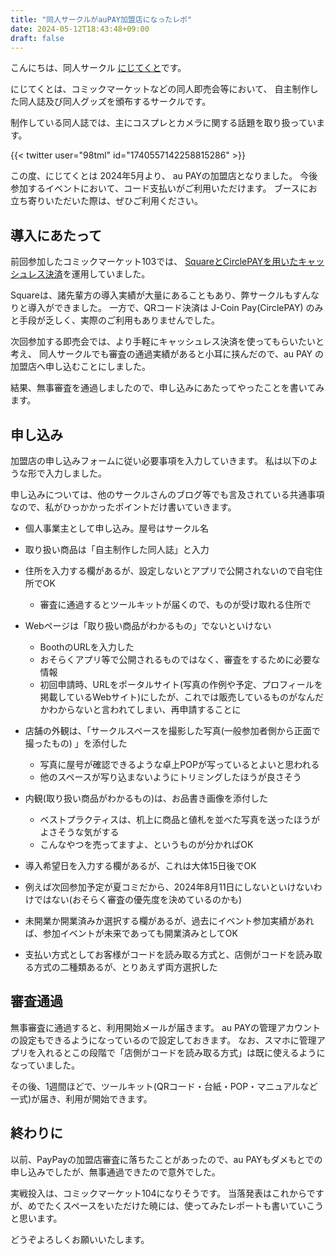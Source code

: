 ```yaml
---
title: "同人サークルがauPAY加盟店になったレポ"
date: 2024-05-12T18:43:48+09:00
draft: false
---
```


こんにちは、同人サークル [にじてくと](https://cp.t98.info/)です。

にじてくとは、コミックマーケットなどの同人即売会等において、
自主制作した同人誌及び同人グッズを頒布するサークルです。  

制作している同人誌では、主にコスプレとカメラに関する話題を取り扱っています。

{{< twitter user="98tml" id="1740557142258815286" >}}

この度、にじてくとは 2024年5月より、 au PAYの加盟店となりました。
今後参加するイベントにおいて、コード支払いがご利用いただけます。
ブースにお立ち寄りいただいた際は、ぜひご利用ください。

## 導入にあたって

前回参加したコミックマーケット103では、
[SquareとCirclePAYを用いたキャッシュレス決済](https://twitter.com/98tml/status/1740557139293434144)を運用していました。

Squareは、諸先輩方の導入実績が大量にあることもあり、弊サークルもすんなりと導入ができました。
一方で、QRコード決済は J-Coin Pay(CirclePAY) のみと手段が乏しく、実際のご利用もありませんでした。

次回参加する即売会では、より手軽にキャッシュレス決済を使ってもらいたいと考え、
同人サークルでも審査の通過実績があると小耳に挟んだので、au PAY の加盟店へ申し込むことにしました。

結果、無事審査を通過しましたので、申し込みにあたってやったことを書いてみます。

## 申し込み

加盟店の申し込みフォームに従い必要事項を入力していきます。
私は以下のような形で入力しました。

申し込みについては、他のサークルさんのブログ等でも言及されている共通事項なので、私がひっかかったポイントだけ書いていきます。

- 個人事業主として申し込み。屋号はサークル名
- 取り扱い商品は「自主制作した同人誌」と入力
- 住所を入力する欄があるが、設定しないとアプリで公開されないので自宅住所でOK
  - 審査に通過するとツールキットが届くので、ものが受け取れる住所で
  
- Webページは「取り扱い商品がわかるもの」でないといけない
  - BoothのURLを入力した
  - おそらくアプリ等で公開されるものではなく、審査をするために必要な情報
  - 初回申請時、URLをポータルサイト(写真の作例や予定、プロフィールを掲載しているWebサイト)にしたが、これでは販売しているものがなんだかわからないと言われてしまい、再申請することに

- 店舗の外観は、「サークルスペースを撮影した写真(一般参加者側から正面で撮ったもの) 」を添付した
  - 写真に屋号が確認できるような卓上POPが写っているとよいと思われる
  - 他のスペースが写り込まないようにトリミングしたほうが良さそう
- 内観(取り扱い商品がわかるもの)は、お品書き画像を添付した
  - ベストプラクティスは、机上に商品と値札を並べた写真を送ったほうがよさそうな気がする
  - こんなやつを売ってますよ、というものが分かればOK

- 導入希望日を入力する欄があるが、これは大体15日後でOK
- 例えば次回参加予定が夏コミだから、2024年8月11日にしないといけないわけではない(おそらく審査の優先度を決めているのかも)

- 未開業か開業済みか選択する欄があるが、過去にイベント参加実績があれば、参加イベントが未来であっても開業済みとしてOK

- 支払い方式としてお客様がコードを読み取る方式と、店側がコードを読み取る方式の二種類あるが、とりあえず両方選択した

## 審査通過

無事審査に通過すると、利用開始メールが届きます。
au PAYの管理アカウントの設定もできるようになっているので設定しておきます。
なお、スマホに管理アプリを入れるとこの段階で「店側がコードを読み取る方式」は既に使えるようになっていました。

その後、1週間ほどで、ツールキット(QRコード・台紙・POP・マニュアルなど一式)が届き、利用が開始できます。

## 終わりに

以前、PayPayの加盟店審査に落ちたことがあったので、au PAYもダメもとでの申し込みでしたが、無事通過できたので意外でした。

実戦投入は、コミックマーケット104になりそうです。
当落発表はこれからですが、めでたくスペースをいただけた暁には、使ってみたレポートも書いていこうと思います。

どうぞよろしくお願いいたします。